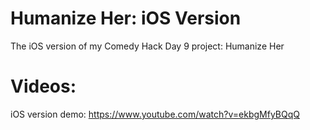 # Humanize Her: iOS Version

The iOS version of my Comedy Hack Day 9 project: Humanize Her

# Videos:

iOS version demo: https://www.youtube.com/watch?v=ekbgMfyBQqQ
